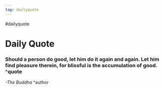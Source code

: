 ```yaml
---
tag: dailyquote
---
```


#dailyquote

# Daily Quote

### Should a person do good, let him do it again and again. Let him find pleasure therein, for blissful is the accumulation of good. ^quote
*-The Buddha* ^author
